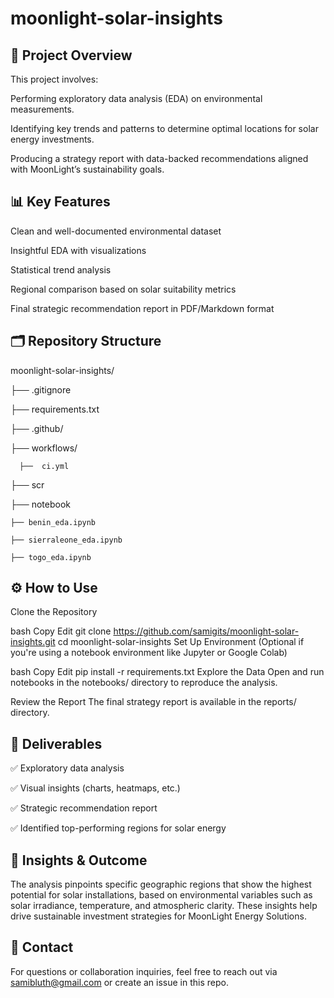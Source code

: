 # moonlight-solar-insights
## 📌 Project Overview
This project involves:

Performing exploratory data analysis (EDA) on environmental measurements.

Identifying key trends and patterns to determine optimal locations for solar energy investments.

Producing a strategy report with data-backed recommendations aligned with MoonLight’s sustainability goals.

## 📊 Key Features
Clean and well-documented environmental dataset

Insightful EDA with visualizations

Statistical trend analysis

Regional comparison based on solar suitability metrics

Final strategic recommendation report in PDF/Markdown format

## 🗂️ Repository Structure

moonlight-solar-insights/ 

├── .gitignore 

├── requirements.txt 

├── .github/ 

  ├──  workflows/ 
  
      ├──  ci.yml 

├── scr
  
  ├── notebook
  
    ├── benin_eda.ipynb
    
    ├── sierraleone_eda.ipynb
    
    ├── togo_eda.ipynb

## ⚙️ How to Use
Clone the Repository

bash
Copy
Edit
git clone https://github.com/samigits/moonlight-solar-insights.git
cd moonlight-solar-insights
Set Up Environment
(Optional if you're using a notebook environment like Jupyter or Google Colab)

bash
Copy
Edit
pip install -r requirements.txt
Explore the Data
Open and run notebooks in the notebooks/ directory to reproduce the analysis.

Review the Report
The final strategy report is available in the reports/ directory.

## 📌 Deliverables
✅ Exploratory data analysis

✅ Visual insights (charts, heatmaps, etc.)

✅ Strategic recommendation report

✅ Identified top-performing regions for solar energy

## 🧠 Insights & Outcome
The analysis pinpoints specific geographic regions that show the highest potential for solar installations, based on environmental variables such as solar irradiance, temperature, and atmospheric clarity. These insights help drive sustainable investment strategies for MoonLight Energy Solutions.

## 📧 Contact
For questions or collaboration inquiries, feel free to reach out via samibluth@gmail.com or create an issue in this repo.
